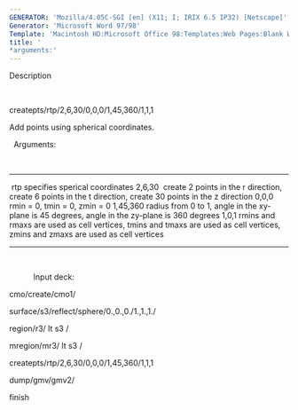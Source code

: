 ```yaml
---
GENERATOR: 'Mozilla/4.05C-SGI [en] (X11; I; IRIX 6.5 IP32) [Netscape]'
Generator: 'Microsoft Word 97/98'
Template: 'Macintosh HD:Microsoft Office 98:Templates:Web Pages:Blank Web Page'
title: '
*arguments:'
---
```


 Description

  

  createpts/rtp/2,6,30/0,0,0/1,45,360/1,1,1

  Add points using spherical coordinates.

   
  Arguments:

  

   ---------- ---------------------------------------------------------------------------------------------------------------------------------
    rtp       specifies sperical coordinates
   2,6,30     create 2 points in the r direction, create 6 points in the t direction, create 30 points in the z direction
   0,0,0      rmin = 0, tmin = 0, zmin = 0
   1,45,360   radius from 0 to 1, angle in the xy-plane is 45 degrees, angle in the zy-plane is 360 degrees
   1,0,1      rmins and rmaxs are used as cell vertices, tmins and tmaxs are used as cell vertices, zmins and zmaxs are used as cell vertices
              
   ---------- ---------------------------------------------------------------------------------------------------------------------------------

  

            Input deck:

   cmo/create/cmo1/

   surface/s3/reflect/sphere/0.,0.,0./1.,1.,1./

   region/r3/ lt s3 /

   mregion/mr3/ lt s3 /

   createpts/rtp/2,6,30/0,0,0/1,45,360/1,1,1

   dump/gmv/gmv2/

   finish
 
   

  

  

  

  

  

  

  


